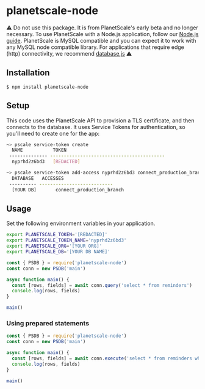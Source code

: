 # planetscale-node

⚠️ Do not use this package. It is from PlanetScale's early beta and no longer necessary. To use PlanetScale with a Node.js application, follow our [Node.js guide](https://planetscale.com/docs/tutorials/connect-nodejs-app). PlanetScale is MySQL compatible and you can expect it to work with any MySQL node compatible library. For applications that require edge (http) connectivity, we recommend [database.js](https://github.com/planetscale/database-js) ⚠️

## Installation

```
$ npm install planetscale-node
```

## Setup

This code uses the PlanetScale API to provision a TLS certificate, and then connects to the database. It uses Service Tokens for authentication, so you'll need to create one for the app:

```bash
~> pscale service-token create
  NAME           TOKEN
 -------------- ------------------------------------------
  nyprhd2z6bd3   [REDACTED]

~> pscale service-token add-access nyprhd2z6bd3 connect_production_branch --database [YOUR DB]
  DATABASE   ACCESSES
 ---------- ---------------------------
  [YOUR DB]       connect_production_branch
```

## Usage

Set the following environment variables in your application.

```bash
export PLANETSCALE_TOKEN='[REDACTED]'
export PLANETSCALE_TOKEN_NAME='nyprhd2z6bd3'
export PLANETSCALE_ORG='[YOUR ORG]'
export PLANETSCALE_DB='[YOUR DB NAME]'
```

```javascript
const { PSDB } = require('planetscale-node')
const conn = new PSDB('main')

async function main() {
  const [rows, fields] = await conn.query('select * from reminders')
  console.log(rows, fields)
}

main()
```

### Using prepared statements

```javascript
const { PSDB } = require('planetscale-node')
const conn = new PSDB('main')

async function main() {
  const [rows, fields] = await conn.execute('select * from reminders where id > ?', [10])
  console.log(rows, fields)
}

main()
```
